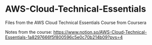 # AWS-Cloud-Technical-Essentials
Files from the AWS Cloud Technical Essentials Course from Coursera

Notes from the course: https://www.notion.so/AWS-Cloud-Technical-Essentials-1a8297666f5f800596c5e0c70b214b09?pvs=4
